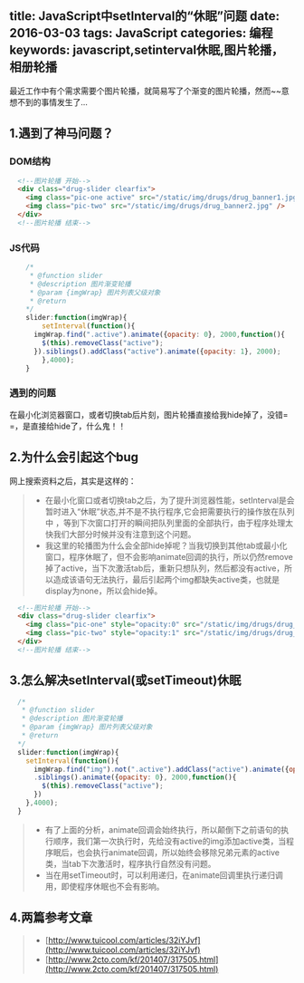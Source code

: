 title: JavaScript中setInterval的“休眠”问题
date: 2016-03-03
tags: JavaScript
categories: 编程
keywords: javascript,setinterval休眠,图片轮播，相册轮播
---
   最近工作中有个需求需要个图片轮播，就简易写了个渐变的图片轮播，然而~~意想不到的事情发生了...

## 1.遇到了神马问题？
### DOM结构
```html
  <!--图片轮播 开始-->
  <div class="drug-slider clearfix">
    <img class="pic-one active" src="/static/img/drugs/drug_banner1.jpg" />
    <img class="pic-two" src="/static/img/drugs/drug_banner2.jpg" />
  </div>
  <!--图片轮播 结束-->
```
<!--more-->
### JS代码
```javascript
	/*
	 * @function slider
	 * @description 图片渐变轮播
	 * @param {imgWrap} 图片列表父级对象
	 * @return
	*/
	slider:function(imgWrap){
		setInterval(function(){
      imgWrap.find(".active").animate({opacity: 0}, 2000,function(){
      	$(this).removeClass("active");
      }).siblings().addClass("active").animate({opacity: 1}, 2000);
		},4000);
	}
```
### 遇到的问题
  在最小化浏览器窗口，或者切换tab后片刻，图片轮播直接给我hide掉了，没错= =，是直接给hide了，什么鬼！！
## 2.为什么会引起这个bug
  网上搜索资料之后，其实是这样的：
  > * 在最小化窗口或者切换tab之后，为了提升浏览器性能，setInterval是会暂时进入“休眠”状态,并不是不执行程序,它会把需要执行的操作放在队列中 ，等到下次窗口打开的瞬间把队列里面的全部执行，由于程序处理太快我们大部分时候并没有注意到这个问题。
  > * 我这里的轮播图为什么会全部hide掉呢？当我切换到其他tab或最小化窗口，程序休眠了，但不会影响animate回调的执行，所以仍然remove掉了active，当下次激活tab后，重新只想队列，然后都没有active，所以造成该语句无法执行，最后引起两个img都缺失active类，也就是display为none，所以会hide掉。
```html
  <!--图片轮播 开始-->
  <div class="drug-slider clearfix">
    <img class="pic-one" style="opacity:0" src="/static/img/drugs/drug_banner1.jpg" />
    <img class="pic-two" style="opacity:1" src="/static/img/drugs/drug_banner2.jpg" />
  </div>
  <!--图片轮播 结束-->
```
## 3.怎么解决setInterval(或setTimeout)休眠
```javascript
  /*
   * @function slider
   * @description 图片渐变轮播
   * @param {imgWrap} 图片列表父级对象
   * @return
  */
  slider:function(imgWrap){
    setInterval(function(){
      imgWrap.find("img").not(".active").addClass("active").animate({opacity: 1}, 2000)
      .siblings().animate({opacity: 0}, 2000,function(){
        $(this).removeClass("active");
      })
    },4000);
  }
```
  > * 有了上面的分析，animate回调会始终执行，所以颠倒下之前语句的执行顺序，我们第一次执行时，先给没有active的img添加active类，当程序眠后，也会执行animate回调，所以始终会移除兄弟元素的active类，当tab下次激活时，程序执行自然没有问题。
  > * 当在用setTimeout时，可以利用递归，在animate回调里执行递归调用，即使程序休眠也不会有影响。
## 4.两篇参考文章
  > * [http://www.tuicool.com/articles/32iYJvf](http://www.tuicool.com/articles/32iYJvf)
  > * [http://www.2cto.com/kf/201407/317505.html](http://www.2cto.com/kf/201407/317505.html)
